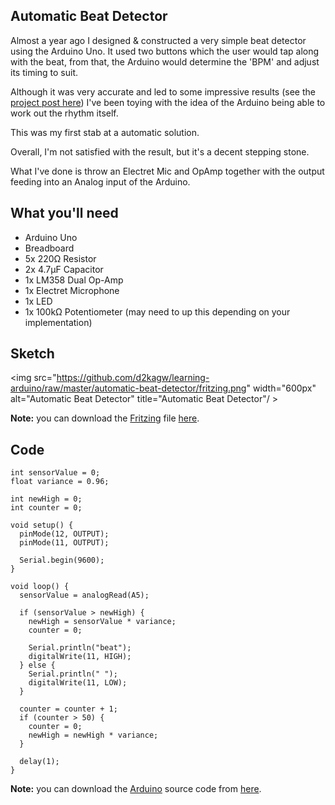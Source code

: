 ## Automatic Beat Detector

<!-- <object width="600" height="362"><param name="movie" value="<youtube path>"></param><param name="allowFullScreen" value="true"></param><param name="allowscriptaccess" value="always"></param><embed src="<youtube path>" type="application/x-shockwave-flash" allowscriptaccess="always" allowfullscreen="true" width="600" height="362"></embed></object> -->

Almost a year ago I designed & constructed a very simple beat detector using the Arduino Uno.
It used two buttons which the user would tap along with the beat, from that, the Arduino would determine the 'BPM' and adjust its timing to suit.

Although it was very accurate and led to some impressive results (see the [project post here](http://learning-arduino.tumblr.com/post/2579172342/arduino-led-bar-with-rhythm-detection)) I've been toying with the idea of the Arduino being able to work out the rhythm itself.

This was my first stab at a automatic solution.

Overall, I'm not satisfied with the result, but it's a decent stepping stone.

What I've done is throw an Electret Mic and OpAmp together with the output feeding into an Analog input of the Arduino.

## What you'll need

* Arduino Uno
* Breadboard
* 5x 220Ω Resistor
* 2x 4.7µF Capacitor
* 1x LM358 Dual Op-Amp
* 1x Electret Microphone
* 1x LED
* 1x 100kΩ Potentiometer (may need to up this depending on your implementation)

## Sketch
<img src="https://github.com/d2kagw/learning-arduino/raw/master/automatic-beat-detector/fritzing.png" width="600px" alt="Automatic Beat Detector" title="Automatic Beat Detector"/ >

**Note:** you can download the [Fritzing](http://fritzing.org/) file [here](https://raw.github.com/d2kagw/learning-arduino/master/automatic-beat-detector/auto-beat-detection.fz).

## Code

    int sensorValue = 0;
    float variance = 0.96;
    
    int newHigh = 0;
    int counter = 0;
    
    void setup() {
      pinMode(12, OUTPUT);
      pinMode(11, OUTPUT);
      
      Serial.begin(9600);
    }
    
    void loop() {
      sensorValue = analogRead(A5);
      
      if (sensorValue > newHigh) {
        newHigh = sensorValue * variance;
        counter = 0;
        
        Serial.println("beat");
        digitalWrite(11, HIGH);
      } else {
        Serial.println(" ");
        digitalWrite(11, LOW);
      }
      
      counter = counter + 1;
      if (counter > 50) {
        counter = 0;
        newHigh = newHigh * variance;
      }
      
      delay(1);
    }



**Note:** you can download the [Arduino](http://www.arduino.cc/en/Main/Software) source code from [here](https://github.com/d2kagw/learning-arduino/raw/master/automatic-beat-detector/automaticbeatdetector/automaticbeatdetector.pde).